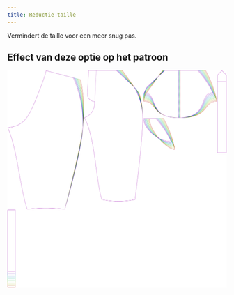 ```yaml
---
title: Reductie taille
---
```


Vermindert de taille voor een meer snug pas.


## Effect van deze optie op het patroon
![Deze afbeelding toont het effect van deze optie door meerdere varianten die een andere waarde hebben voor deze optie te vervangen](cornelius_waistreduction_sample.svg "Effect van deze optie op het patroon")